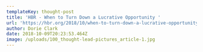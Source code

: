 ```yaml
---
templateKey: thought-post
title: 'HBR - When to Turn Down a Lucrative Opportunity '
url: 'https://hbr.org/2018/10/when-to-turn-down-a-lucrative-opportunity'
author: Dorie Clark
date: 2018-10-09T20:23:53.464Z
image: /uploads/100_thought-lead-pictures_article-1.jpg
---
```


